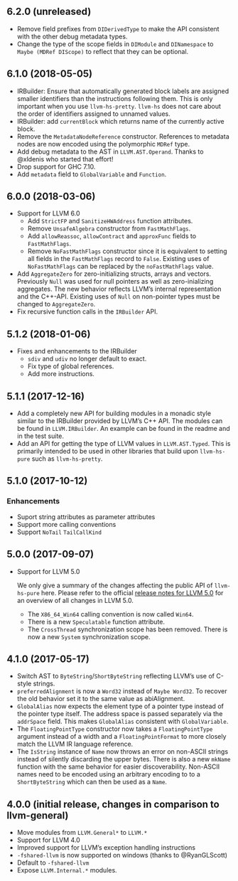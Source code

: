 ## 6.2.0 (unreleased)

* Remove field prefixes from `DIDerivedType` to make the API
  consistent with the other debug metadata types.
* Change the type of the scope fields in `DIModule` and `DINamespace`
  to `Maybe (MDRef DIScope)` to reflect that they can be optional.

## 6.1.0 (2018-05-05)

* IRBuilder: Ensure that automatically generated block labels are
  assigned smaller identifiers than the instructions following
  them. This is only important when you use
  `llvm-hs-pretty`. `llvm-hs` does not care about the order of
  identifiers assigned to unnamed values.
* IRBuilder: add `currentBlock` which returns name of the currently
  active block.
* Remove the `MetadataNodeReference` constructor. References to
  metadata nodes are now encoded using the polymorphic `MDRef` type.
* Add debug metadata to the AST in `LLVM.AST.Operand`. Thanks to
  @xldenis who started that effort!
* Drop support for GHC 7.10.
* Add `metadata` field to `GlobalVariable` and `Function`.

## 6.0.0 (2018-03-06)

* Support for LLVM 6.0
  * Add `StrictFP` and `SanitizeHWAddress` function attributes.
  * Remove `UnsafeAlgebra` constructor from `FastMathFlags`.
  * Add `allowReassoc`, `allowContract` and `approxFunc` fields to `FastMathFlags`.
  * Remove `NoFastMathFlags` constructor since it is equivalent to
    setting all fields in the `FastMathFlags` record to
    `False`. Existing uses of `NoFastMathFlags` can be replaced by the
    `noFastMathFlags` value.
* Add `AggregateZero` for zero-initializing structs, arrays and vectors. Previously `Null`
  was used for null pointers as  well as zero-inializing aggregates. The new behavior reflects
  LLVM’s internal representation and the C++-API. Existing uses of `Null` on non-pointer types
  must be changed to `AggregateZero`.
* Fix recursive function calls in the `IRBuilder` API.

## 5.1.2 (2018-01-06)

* Fixes and enhancements to the IRBuilder
  * `sdiv` and `udiv` no longer default to exact.
  * Fix type of global references.
  * Add more instructions.


## 5.1.1 (2017-12-16)

* Add a completely new API for building modules in a monadic style similar to the IRBuilder provided by LLVM’s C++ API. The modules can be found in `LLVM.IRBuilder`. An example can be found in the readme and in the test suite.
* Add an API for getting the type of LLVM values in
  `LLVM.AST.Typed`. This is primarily intended to be used in other
  libraries that build upon `llvm-hs-pure` such as `llvm-hs-pretty`.

## 5.1.0 (2017-10-12)

### Enhancements

* Suport string attributes as parameter attributes
* Support more calling conventions
* Support `NoTail` `TailCallKind`

## 5.0.0 (2017-09-07)

* Support for LLVM 5.0

    We only give a summary of the changes affecting the public API of `llvm-hs-pure` here.
    Please refer to the official
    [release notes for LLVM 5.0](http://releases.llvm.org/5.0.0/docs/ReleaseNotes.html)
    for an overview of all changes in LLVM 5.0.

    * The `X86_64_Win64` calling convention is now called `Win64`.
    * There is a new `Speculatable` function attribute.
    * The `CrossThread` synchronization scope has been removed. There is
      now a new `System` synchronization scope.

## 4.1.0 (2017-05-17)

* Switch AST to `ByteString`/`ShortByteString` reflecting LLVM’s use
  of C-style strings.
* `preferredAlignment` is now a `Word32` instead of `Maybe Word32`. To
  recover the old behavior set it to the same value as abiAlignment.
* `GlobalAlias` now expects the element type of a pointer type instead
  of the pointer type itself. The address space is passed separately
  via the `addrSpace` field. This makes `GlobalAlias` consistent with
  `GlobalVariable`.
* The `FloatingPointType` constructor now takes a `FloatingPointType` argument
  instead of a width and a `FloatingPointFormat` to more closely match the
  LLVM IR language reference.
* The `IsString` instance of `Name` now throws an error on non-ASCII
  strings instead of silently discarding the upper bytes. There is
  also a new `mkName` function with the same behavior for easier
  discoverability. Non-ASCII names need to be encoded using an arbitrary encoding to
  to a `ShortByteString` which can then be used as a `Name`.

## 4.0.0 (initial release, changes in comparison to llvm-general)

* Move modules from `LLVM.General*` to `LLVM.*`
* Support for LLVM 4.0
* Improved support for LLVM’s exception handling instructions
* `-fshared-llvm` is now supported on windows (thanks to @RyanGLScott)
* Default to `-fshared-llvm`
* Expose `LLVM.Internal.*` modules.
